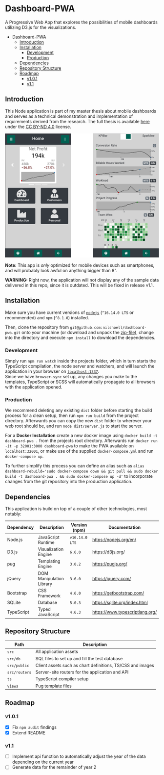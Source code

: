 # Dashboard-PWA

A Progressive Web App that explores the possibilities of mobile dashboards utilizing D3.js for the visualizations.

- [Dashboard-PWA](#dashboard-pwa)
  - [Introduction](#introduction)
  - [Installation](#installation)
    - [Development](#development)
    - [Production](#production)
  - [Dependencies](#dependencies)
  - [Repository Structure](#repository-structure)
  - [Roadmap](#roadmap)
    - [v1.0.1](#v101)
    - [v1.1](#v11)


## Introduction

This Node application is part of my master thesis about mobile dashboards and serves as a technical demonstration and implementation of requirements derived from the research.
The full thesis is available [here](thesis.pdf) under the [CC BY-ND 4.0](https://creativecommons.org/licenses/by-nd/4.0/) license.

![Sample Screenshots](dashboard-pwa.png)

**Note:** This app is _only_ optimized for mobile devices such as smartphones, and will probably look awful on anything bigger than 8".

**WARNING:** Right now, the application will not display any of the sample data delivered in this repo, since it is outdated. This will be fixed in release v1.1.

## Installation

Make sure you have current versions of [`nodejs`](https://nodejs.org/en/) (`^16.14.0 LTS` or recommended) and `npm` (`^8.1.0`) installed.

Then, clone the repository from `git@github.com:nilshoell/dashboard-pwa.git` onto your machine (or download and unpack the [zip-file](https://github.com/nilshoell/dashboard-pwa/archive/refs/heads/main.zip)), change into the directory and execute `npm install` to download the dependencies.

### Development

Simply run `npm run watch` inside the projects folder, which in turn starts the TypeScript compilation, the node server and watchers, and will launch the application in your browser on [`localhost:1337`](http://localhost:1337).\
Since we have `browser-sync` set up, any changes you make to the templates, TypeScript or SCSS will automatically propagate to all browsers with the application opened.

### Production

We recommend deleting any existing `dist` folder before starting the build process for a clean setup, then run `npm run build` from the project directory.
Afterwards you can copy the new `dist` folder to wherever your web root should be, and run `node dist/server.js` to start the server.

For a **Docker Installation** create a new docker image using `docker build -t dashboard-pwa .` from the projects root directory. Afterwards run `docker run -it -p 32001:3000 dashboard-pwa` to make the PWA available on `localhost:32001`, or make use of the supplied `docker-compose.yml` and run `docker-compose up`.

To further simplify this process you can define an alias such as `alias dashboard-rebuild='sudo docker-compose down && git pull && sudo docker build -t dashboard-pwa . && sudo docker-compose up -d'` to incorporate changes from the git repository into the production application.

## Dependencies

This application is build on top of a couple of other technologies, most notably:

| Dependency | Description              | Version (npm) | Documentation                   |
|------------|--------------------------|---------------|---------------------------------|
| Node.js    | JavaScript Runtime       | `v16.14.0 LTS`| https://nodejs.org/en/          |
| D3.js      | Visualization Engine     | `6.6.0`       | https://d3js.org/               |
| pug        | Templating Engine        | `3.0.2`       | https://pugjs.org/              |
| jQuery     | DOM Manipulation Library | `3.6.0`       | https://jquery.com/             |
| Bootstrap  | CSS Framework            | `4.6.0`       | https://getbootstrap.com/       |
| SQLite     | Database                 | `5.0.3`       | https://sqlite.org/index.html   |
| TypeScript | Typed JavaScript         | `4.6.3`       | https://www.typescriptlang.org/ |


## Repository Structure

| Path          | Description                                                       |
|---------------|-------------------------------------------------------------------|
| `src`         | All application assets                                            |
| `src/db`      | SQL files to set up and fill the test database                    |
| `src/public`  | Client assets such as chart definitions, TS/CSS and images        |
| `src/routers` | Server-site routers for the application and API                   |
| `ts`          | TypeScript compiler setup                                         |
| `views`       | Pug template files                                                |

## Roadmap

### v1.0.1

- [X] Fix `npm audit` findings
- [X] Extend README

### v1.1

- [ ] Implement api function to automatically adjust the year of the data depending on the current year
- [ ] Generate data for the remainder of year 2